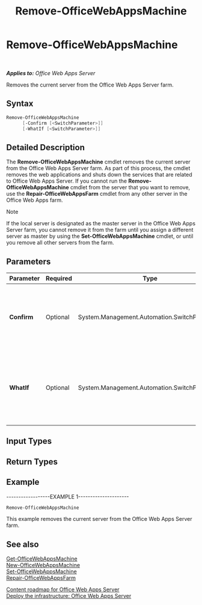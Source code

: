 ﻿---
title: Remove-OfficeWebAppsMachine
TOCTitle: Remove-OfficeWebAppsMachine
ms:assetid: 5ad806f2-67c6-41ed-a708-69db800f492a
ms:mtpsurl: https://technet.microsoft.com/en-us/library/JJ219440(v=office.15)
ms:contentKeyID: 48409063
ms.date: 07/25/2014
mtps_version: v=office.15
---

# Remove-OfficeWebAppsMachine

 

_**Applies to:** Office Web Apps Server_


Removes the current server from the Office Web Apps Server farm.

## Syntax

```PowerShell
Remove-OfficeWebAppsMachine 
      [-Confirm [<SwitchParameter>]] 
      [-WhatIf [<SwitchParameter>]]
```

## Detailed Description

The **Remove-OfficeWebAppsMachine** cmdlet removes the current server from the Office Web Apps Server farm. As part of this process, the cmdlet removes the web applications and shuts down the services that are related to Office Web Apps Server. If you cannot run the **Remove-OfficeWebAppsMachine** cmdlet from the server that you want to remove, use the **Repair-OfficeWebAppsFarm** cmdlet from any other server in the Office Web Apps farm.


> [!NOTE]
> If the local server is designated as the master server in the Office Web Apps Server farm, you cannot remove it from the farm until you assign a different server as master by using the <STRONG>Set-OfficeWebAppsMachine</STRONG> cmdlet, or until you remove all other servers from the farm.



## Parameters


<table>
<colgroup>
<col style="width: 25%" />
<col style="width: 25%" />
<col style="width: 25%" />
<col style="width: 25%" />
</colgroup>
<thead>
<tr class="header">
<th>Parameter</th>
<th>Required</th>
<th>Type</th>
<th>Description</th>
</tr>
</thead>
<tbody>
<tr class="odd">
<td><p><strong>Confirm</strong></p></td>
<td><p>Optional</p></td>
<td><p>System.Management.Automation.SwitchParameter</p></td>
<td><p>Prompts you for confirmation before executing the command. For more information, type the following command: <strong>get-help about_commonparameters</strong></p></td>
</tr>
<tr class="even">
<td><p><strong>WhatIf</strong></p></td>
<td><p>Optional</p></td>
<td><p>System.Management.Automation.SwitchParameter</p></td>
<td><p>Displays a message that describes the effect of the command instead of executing the command. For more information, type the following command: <strong>get-help about_commonparameters</strong></p></td>
</tr>
</tbody>
</table>


## Input Types

## Return Types

## Example

\------------------EXAMPLE 1---------------------

```PowerShell
Remove-OfficeWebAppsMachine
```

This example removes the current server from the Office Web Apps Server farm.

## See also


[Get-OfficeWebAppsMachine](get-officewebappsmachine.md)  
[New-OfficeWebAppsMachine](new-officewebappsmachine.md)  
[Set-OfficeWebAppsMachine](set-officewebappsmachine.md)  
[Repair-OfficeWebAppsFarm](repair-officewebappsfarm.md)  


[Content roadmap for Office Web Apps Server](content-roadmap-for-office-web-apps-server.md)  
[Deploy the infrastructure: Office Web Apps Server](deploy-the-infrastructure-office-web-apps-server.md)  
  

[](deploy-the-infrastructure-office-web-apps-server.md)

